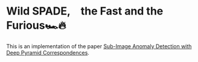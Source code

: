 # Wild SPADE,　the Fast and the Furious🏎🔥

This is an implementation of the paper [Sub-Image Anomaly Detection with Deep
Pyramid Correspondences](https://arxiv.org/pdf/2005.02357.pdf).
